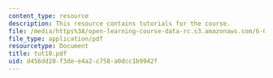 ```yaml
---
content_type: resource
description: This resource contains tutorials for the course.
file: /media/https%3A/open-learning-course-data-rc.s3.amazonaws.com/6-041-probabilistic-systems-analysis-and-applied-probability-spring-2006/d456dd20f3dee4a2c758a0dcc1b9942f_tut10.pdf
file_type: application/pdf
resourcetype: Document
title: tut10.pdf
uid: d456dd20-f3de-e4a2-c758-a0dcc1b9942f
---
```

